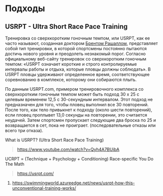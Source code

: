 # Подходы
## USRPT - Ultra Short Race Pace Training

Тренировка со сверхкоротким гоночным темпом, или USRPT, как ее часто называют, созданная доктором [Брентом Рашаллом](https://coachsci.sdsu.edu/rushall/index.htm), представляет собой тип тренировки, в которой спортсмены постоянно пытаются достичь нового уровня и преодолеть незнакомый порог. Согласно официальному веб-сайту тренировок со сверхкоротким гоночным темпом: «USRPT означает короткие и строго контролируемые интервалы работы и отдыха, которые пловцы должны соблюдать». В USRPT пловцы удерживают определенное время, соответствующее соревнованию в комплексе, которому они собираются плыть.

По данным USRPT.com, примером тренировочного комплекса со сверхкоротким гоночным темпом может быть подход 30 x 25 с целевым временем 12,5 с 30-секундным интервалом. Этот подход не предназначен для того, чтобы пловец выполнил все 30 повторений. После того, как тело привыкнет к подходу (около шести повторений), если пловец проплывет 13,0 секунды на повторении, это считается неудачей. Затем спортсмен пропускает следующие два броска по 25 и возвращается в сет, пока не проиграет. (последовательные отказы или всего три отказа).

What is USRPT? (Ultra Short Race Pace Training)
> https://www.youtube.com/watch?v=Qyh4A7BUibA

UCRPT = (Technique + Psychology + Conditioning) Race-specific
You Do The Math
> https://usrpt.com/

1. https://swimmingworld.azureedge.net/news/usrpt-how-this-unconventional-training-works/

